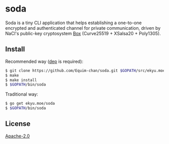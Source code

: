 # soda
Soda is a tiny CLI application that helps establishing a one-to-one encrypted and authenticated channel for private communication, driven by NaCl's public-key cryptosystem [Box](https://nacl.cr.yp.to/box.html) (Curve25519 + XSalsa20 + Poly1305).

## Install
Recommended way ([dep](https://github.com/golang/dep) is required):
```bash
$ git clone https://github.com/Equim-chan/soda.git $GOPATH/src/ekyu.moe/soda
$ make
$ make install
$ $GOPATH/bin/soda
```

Traditional way:
```bash
$ go get ekyu.moe/soda
$ $GOPATH/bin/soda
```

## License
[Apache-2.0](https://github.com/Equim-chan/soda/blob/master/LICENSE)

